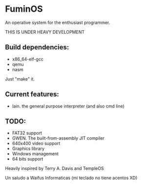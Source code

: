 # FuminOS
An operative system for the enthusiast programmer.

THIS IS UNDER HEAVY DEVELOPMENT

## Build dependencies:
- x86_64-elf-gcc
- qemu
- nasm

Just "make" it.

## Current features:
- lain. the general purpose interpreter (and also cmd line)

## TODO:
- FAT32 support
- GWEN. The built-from-assembly JIT compiler
- 640x400 video support
- Graphics library
- Windows management
- 64 bits support

Heavily inspired by Terry A. Davis and TempleOS

Un saludo a Waifus Informaticas (mi teclado no tiene acentos XD)
